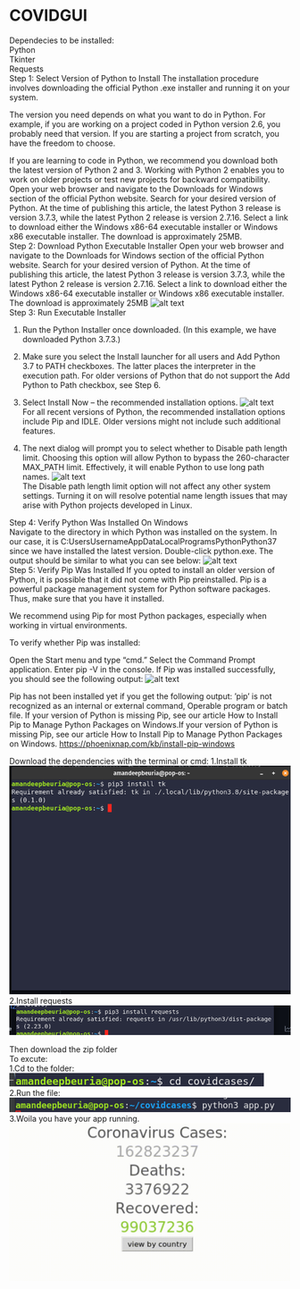 # COVIDGUI
Dependecies to be installed:<br />
Python<br/>
Tkinter<br/>
Requests<br/>
Step 1: Select Version of Python to Install
The installation procedure involves downloading the official Python .exe installer and running it on your system.

The version you need depends on what you want to do in Python. For example, if you are working on a project coded in Python version 2.6, you probably need that version. If you are starting a project from scratch, you have the freedom to choose.

If you are learning to code in Python, we recommend you download both the latest version of Python 2 and 3. Working with Python 2 enables you to work on older projects or test new projects for backward compatibility.
Open your web browser and navigate to the Downloads for Windows section of the official Python website.
Search for your desired version of Python. At the time of publishing this article, the latest Python 3 release is version 3.7.3, while the latest Python 2 release is version 2.7.16.
Select a link to download either the Windows x86-64 executable installer or Windows x86 executable installer. The download is approximately 25MB.<br />
Step 2: Download Python Executable Installer
Open your web browser and navigate to the Downloads for Windows section of the official Python website.
Search for your desired version of Python. At the time of publishing this article, the latest Python 3 release is version 3.7.3, while the latest Python 2 release is version 2.7.16.
Select a link to download either the Windows x86-64 executable installer or Windows x86 executable installer. The download is approximately 25MB
![alt text](https://phoenixnap.com/kb/wp-content/uploads/2021/04/python-for-windows.png)<br />
Step 3: Run Executable Installer
1. Run the Python Installer once downloaded. (In this example, we have downloaded Python 3.7.3.)

2. Make sure you select the Install launcher for all users and Add Python 3.7 to PATH checkboxes. The latter places the interpreter in the execution path. For older versions of Python that do not support the Add Python to Path checkbox, see Step 6.

3. Select Install Now – the recommended installation options.
![alt text](https://phoenixnap.com/kb/wp-content/uploads/2021/04/python-setup.png)<br />
For all recent versions of Python, the recommended installation options include Pip and IDLE. Older versions might not include such additional features.

4. The next dialog will prompt you to select whether to Disable path length limit. Choosing this option will allow Python to bypass the 260-character MAX_PATH limit. Effectively, it will enable Python to use long path names.
![alt text](https://phoenixnap.com/kb/wp-content/uploads/2021/04/python-setup-completed.png)<br />
The Disable path length limit option will not affect any other system settings. Turning it on will resolve potential name length issues that may arise with Python projects developed in Linux.

Step 4: Verify Python Was Installed On Windows  
Navigate to the directory in which Python was installed on the system. In our case, it is C:UsersUsernameAppDataLocalProgramsPythonPython37 since we have installed the latest version.
Double-click python.exe.
The output should be similar to what you can see below:
![alt text](https://phoenixnap.com/kb/wp-content/uploads/2021/04/verify-python-install-1.png)<br />
Step 5: Verify Pip Was Installed
If you opted to install an older version of Python, it is possible that it did not come with Pip preinstalled. Pip is a powerful package management system for Python software packages. Thus, make sure that you have it installed.

We recommend using Pip for most Python packages, especially when working in virtual environments.

To verify whether Pip was installed:

Open the Start menu and type “cmd.”
Select the Command Prompt application.
Enter pip -V in the console. If Pip was installed successfully, you should see the following output:
![alt text](https://phoenixnap.com/kb/wp-content/uploads/2021/04/verify-pip.png)<br />

Pip has not been installed yet if you get the following output:
’pip’ is not recognized as an internal or external command,
Operable program or batch file.
If your version of Python is missing Pip, see our article How to Install Pip to Manage Python Packages on Windows.If your version of Python is missing Pip, see our article How to Install Pip to Manage Python Packages on Windows.
https://phoenixnap.com/kb/install-pip-windows

Download the dependencies with the terminal or cmd:
1.Install tk
![alt text](https://github.com/aman22032007/COVIDGUI/blob/main/Screenshot%20from%202021-05-20%2018-54-25.png?raw=true)<br />
2.Install requests<br/>
![alt text](https://github.com/aman22032007/COVIDGUI/blob/main/Screenshot%20from%202021-05-20%2018-58-53.png?raw=true)<br />

Then download the zip folder <br/>
To excute:<br/>
1.Cd to the folder:<br/>
![alt text](https://github.com/aman22032007/COVIDGUI/blob/main/Screenshot%20from%202021-05-20%2018-59-54.png?raw=true)<br />
2.Run the file:<br/>
![alt text](https://github.com/aman22032007/COVIDGUI/blob/main/Screenshot%20from%202021-05-20%2018-59-42.png?raw=true)<br />
3.Woila you have your app running.<br/>
![alt text](https://github.com/aman22032007/COVIDGUI/blob/main/2021-05-20%2019-12-44.gif?raw=true)<br />
